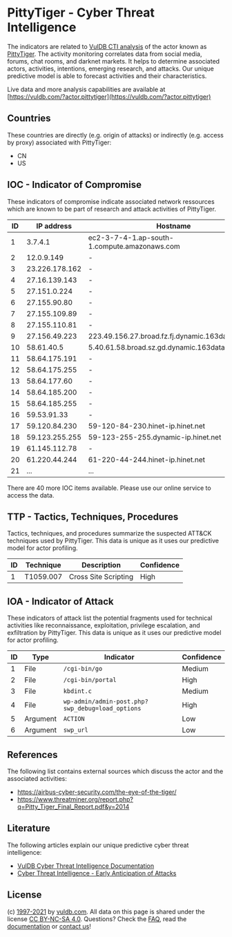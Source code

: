 # PittyTiger - Cyber Threat Intelligence

The indicators are related to [VulDB CTI analysis](https://vuldb.com/?doc.cti) of the actor known as [PittyTiger](https://vuldb.com/?actor.pittytiger). The activity monitoring correlates data from social media, forums, chat rooms, and darknet markets. It helps to determine associated actors, activities, intentions, emerging research, and attacks. Our unique predictive model is able to forecast activities and their characteristics.

Live data and more analysis capabilities are available at [https://vuldb.com/?actor.pittytiger](https://vuldb.com/?actor.pittytiger)

## Countries

These countries are directly (e.g. origin of attacks) or indirectly (e.g. access by proxy) associated with PittyTiger:

* CN
* US

## IOC - Indicator of Compromise

These indicators of compromise indicate associated network ressources which are known to be part of research and attack activities of PittyTiger.

ID | IP address | Hostname | Confidence
-- | ---------- | -------- | ----------
1 | 3.7.4.1 | ec2-3-7-4-1.ap-south-1.compute.amazonaws.com | Medium
2 | 12.0.9.149 | - | High
3 | 23.226.178.162 | - | High
4 | 27.16.139.143 | - | High
5 | 27.151.0.224 | - | High
6 | 27.155.90.80 | - | High
7 | 27.155.109.89 | - | High
8 | 27.155.110.81 | - | High
9 | 27.156.49.223 | 223.49.156.27.broad.fz.fj.dynamic.163data.com.cn | High
10 | 58.61.40.5 | 5.40.61.58.broad.sz.gd.dynamic.163data.com.cn | High
11 | 58.64.175.191 | - | High
12 | 58.64.175.255 | - | High
13 | 58.64.177.60 | - | High
14 | 58.64.185.200 | - | High
15 | 58.64.185.255 | - | High
16 | 59.53.91.33 | - | High
17 | 59.120.84.230 | 59-120-84-230.hinet-ip.hinet.net | High
18 | 59.123.255.255 | 59-123-255-255.dynamic-ip.hinet.net | High
19 | 61.145.112.78 | - | High
20 | 61.220.44.244 | 61-220-44-244.hinet-ip.hinet.net | High
21 | ... | ... | ...

There are 40 more IOC items available. Please use our online service to access the data.

## TTP - Tactics, Techniques, Procedures

Tactics, techniques, and procedures summarize the suspected ATT&CK techniques used by PittyTiger. This data is unique as it uses our predictive model for actor profiling.

ID | Technique | Description | Confidence
-- | --------- | ----------- | ----------
1 | T1059.007 | Cross Site Scripting | High

## IOA - Indicator of Attack

These indicators of attack list the potential fragments used for technical activities like reconnaissance, exploitation, privilege escalation, and exfiltration by PittyTiger. This data is unique as it uses our predictive model for actor profiling.

ID | Type | Indicator | Confidence
-- | ---- | --------- | ----------
1 | File | `/cgi-bin/go` | Medium
2 | File | `/cgi-bin/portal` | High
3 | File | `kbdint.c` | Medium
4 | File | `wp-admin/admin-post.php?swp_debug=load_options` | High
5 | Argument | `ACTION` | Low
6 | Argument | `swp_url` | Low

## References

The following list contains external sources which discuss the actor and the associated activities:

* https://airbus-cyber-security.com/the-eye-of-the-tiger/
* https://www.threatminer.org/report.php?q=Pitty_Tiger_Final_Report.pdf&y=2014

## Literature

The following articles explain our unique predictive cyber threat intelligence:

* [VulDB Cyber Threat Intelligence Documentation](https://vuldb.com/?doc.cti)
* [Cyber Threat Intelligence - Early Anticipation of Attacks](https://www.scip.ch/en/?labs.20201022)

## License

(c) [1997-2021](https://vuldb.com/?doc.changelog) by [vuldb.com](https://vuldb.com/?doc.about). All data on this page is shared under the license [CC BY-NC-SA 4.0](https://creativecommons.org/licenses/by-nc-sa/4.0/). Questions? Check the [FAQ](https://vuldb.com/?doc.faq), read the [documentation](https://vuldb.com/?doc) or [contact us](https://vuldb.com/?contact)!
